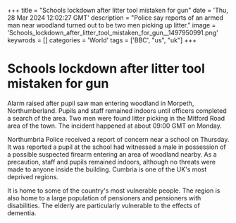 +++
title = "Schools lockdown after litter tool mistaken for gun"
date = 'Thu, 28 Mar 2024 12:02:27 GMT'
description = "Police say reports of an armed man near woodland turned out to be two men picking up litter."
image = 'Schools_lockdown_after_litter_tool_mistaken_for_gun__1497950991.png'
keywrods =  []
categories = 'World'
tags = ['BBC', "us", "uk"]
+++

# Schools lockdown after litter tool mistaken for gun

Alarm raised after pupil saw man entering woodland in Morpeth, Northumberland.
Pupils and staff remained indoors until officers completed a search of the area.
Two men were found litter picking in the Mitford Road area of the town.
The incident happened at about 09:00 GMT on Monday.

Northumbria Police received a report of concern near a school on Thursday.
It was reported a pupil at the school had witnessed a male in possession of a possible suspected firearm entering an area of woodland nearby.
As a precaution, staff and pupils remained indoors, although no threats were made to anyone inside the building.
Cumbria is one of the UK's most deprived regions.

It is home to some of the country's most vulnerable people.
The region is also home to a large population of pensioners and pensioners with disabilities.
The elderly are particularly vulnerable to the effects of dementia.


